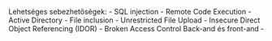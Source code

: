 
Lehetséges sebezhetőségek:
	- SQL injection
	- Remote Code Execution
	- Active Directory
	- File inclusion
	- Unrestricted File Upload
	- Insecure Direct Object Referencing (IDOR)
	- Broken Access Control
Back-and és front-and
	-